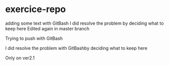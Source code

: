 # exercice-repo
adding some text with GitBash
I did resolve the problem by deciding what to keep here
Edited again in master branch

Trying to push with GitBash

I did resolve the problem with GitBashby deciding what to keep here

Only on ver2.1